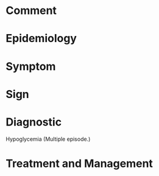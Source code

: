 # Comment

# Epidemiology

# Symptom

# Sign

# Diagnostic

Hypoglycemia
(Multiple episode.)

# Treatment and Management
